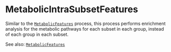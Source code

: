 # MetabolicIntraSubsetFeatures

Similar to the [`MetabolicFeatures`](./MetabolicFeatures.md) process, this process performs enrichment analysis for the metabolic pathways for each subset in each group, instead of each group in each subset.

See also: [`MetabolicFeatures`](./MetabolicFeatures.md)
